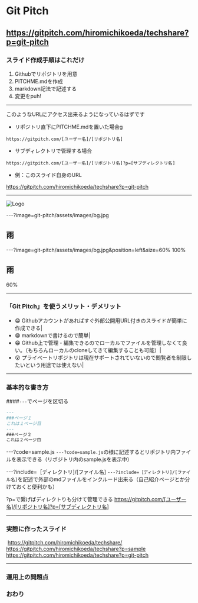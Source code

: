 # Git Pitch
 https://gitpitch.com/hiromichikoeda/techshare?p=git-pitch
---
### スライド作成手順はこれだけ

1. Githubでリポジトリを用意
1. PITCHME.mdを作成
1. markdown記法で記述する
1. 変更をpuh!


---
このようなURLにアクセス出来るようになっているはずです

- リポジトリ直下にPITCHME.mdを置いた場合g

`https://gitpitch.com/[ユーザー名]/[リポジトリ名]`

- サブディレクトリで管理する場合

`https://gitpitch.com/[ユーザー名]/[リポジトリ名]?p=[サブディレクトリ名]`

- 例：このスライド自身のURL

https://gitpitch.com/hiromichikoeda/techshare?p=git-pitch



---

![Logo](git-pitch/assets/images/logo.jpg)


---?image=git-pitch/assets/images/bg.jpg
## 雨


---?image=git-pitch/assets/images/bg.jpg&position=left&size=60% 100%
## 雨
60%

---
### 「Git Pitch」を使うメリット・デメリット
- 😁 Githubアカウントがあればすぐ外部公開用URL付きのスライドが簡単に作成できる|
- 😁 markdownで書けるので簡単|
- 😁 Github上で管理・編集できるのでローカルでファイルを管理しなくて良い。（もちろんローカルのcloneしてきて編集することも可能）|
- 😵 プライベートリポジトリは現在サポートされていないので閲覧者を制限したいという用途では使えない|


---
### 基本的な書き方

####`---`でページを区切る

```md
---
###ページ１
これは１ページ目
---
###ページ２
これは２ページ目
```

---?code=sample.js
`---?code=sample.js`の様に記述するとリポジトリ内ファイルを表示できる（リポジトリ内のsample.jsを表示中）


---?include=［ディレクトリ]/[ファイル名]
`---?include=［ディレクトリ]/[ファイル名]`を記述で外部のmdファイルをインクルード出来る（自己紹介ページとか分けておくと便利かも）
 
?p=で繋げばディレクトりも分けて管理できる
https://gitpitch.com/[ユーザー名]/[リポジトリ名]?p=[サブディレクトリ名]


---
### 実際に作ったスライド
  https://gitpitch.com/hiromichikoeda/techshare/
  https://gitpitch.com/hiromichikoeda/techshare?p=sample
  https://gitpitch.com/hiromichikoeda/techshare?p=git-pitch

---
### 運用上の問題点

### おわり
